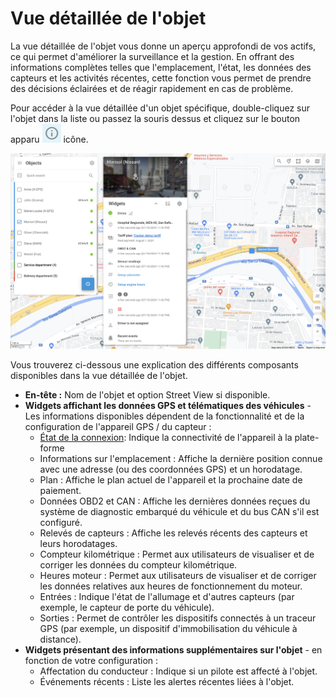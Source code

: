 # Vue détaillée de l'objet

La vue détaillée de l'objet vous donne un aperçu approfondi de vos actifs, ce qui permet d'améliorer la surveillance et la gestion. En offrant des informations complètes telles que l'emplacement, l'état, les données des capteurs et les activités récentes, cette fonction vous permet de prendre des décisions éclairées et de réagir rapidement en cas de problème.

Pour accéder à la vue détaillée d'un objet spécifique, double-cliquez sur l'objet dans la liste ou passez la souris dessus et cliquez sur le bouton apparu <img src="../../../guide-de-litilizateur/suivi-par-gps/liste-des-objets/attachments/Info_Icon.png" alt="Info_Icon.png" data-size="line"> icône.

![](../../../guide-de-litilizateur/suivi-par-gps/liste-des-objets/attachments/image-20240718-224326.png)

Vous trouverez ci-dessous une explication des différents composants disponibles dans la vue détaillée de l'objet.

* **En-tête :** Nom de l'objet et option Street View si disponible.
* **Widgets affichant les données GPS et télématiques des véhicules** - Les informations disponibles dépendent de la fonctionnalité et de la configuration de l'appareil GPS / du capteur :
  * [État de la connexion](etat-de-la-connexion.md): Indique la connectivité de l'appareil à la plate-forme
  * Informations sur l'emplacement : Affiche la dernière position connue avec une adresse (ou des coordonnées GPS) et un horodatage.
  * Plan : Affiche le plan actuel de l'appareil et la prochaine date de paiement.
  * Données OBD2 et CAN : Affiche les dernières données reçues du système de diagnostic embarqué du véhicule et du bus CAN s'il est configuré.
  * Relevés de capteurs : Affiche les relevés récents des capteurs et leurs horodatages.
  * Compteur kilométrique : Permet aux utilisateurs de visualiser et de corriger les données du compteur kilométrique.
  * Heures moteur : Permet aux utilisateurs de visualiser et de corriger les données relatives aux heures de fonctionnement du moteur.
  * Entrées : Indique l'état de l'allumage et d'autres capteurs (par exemple, le capteur de porte du véhicule).
  * Sorties : Permet de contrôler les dispositifs connectés à un traceur GPS (par exemple, un dispositif d'immobilisation du véhicule à distance).
* **Widgets présentant des informations supplémentaires sur l'objet** - en fonction de votre configuration :
  * Affectation du conducteur : Indique si un pilote est affecté à l'objet.
  * Événements récents : Liste les alertes récentes liées à l'objet.
